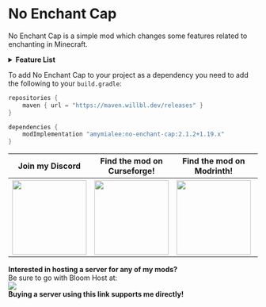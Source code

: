 # No Enchant Cap
No Enchant Cap is a simple mod which changes some features related to enchanting in Minecraft.

<details>
<summary><b>Feature List</b></summary><br>
Removes the anvil experience limit. (Enabled by default)<br>
<img src="https://github.com/AmyMialeeMods/no-enchant-cap/raw/main/assets/anvilXPCap.png"><br><br>
Allows any enchantment on any item. (Enabled by default)<br>
<img src="https://github.com/AmyMialeeMods/no-enchant-cap/raw/main/assets/incompatibleItem.png"><br><br>
Anvil costs are calculated assuming you have the minimum required amount of levels. (Enabled by default)<br>
<img src="https://github.com/AmyMialeeMods/no-enchant-cap/raw/main/assets/fairCosts.png"><br><br>
Repair costs will not increase when using anvils. (Enabled by default)<br>
<img src="https://github.com/AmyMialeeMods/no-enchant-cap/raw/main/assets/noRepairCost.png"><br><br>
Enchantments over X (10) will use number levels.<br>
<img src="https://github.com/AmyMialeeMods/no-enchant-cap/raw/main/assets/numberLevels.png"><br><br>
Removes all limits on the /enchant command.<br>
<img src="https://github.com/AmyMialeeMods/no-enchant-cap/raw/main/assets/enchantCommand.png"><br><br>
Using /enchant you can add negative levels. (Likely won't function as intended)<br>
<img src="https://github.com/AmyMialeeMods/no-enchant-cap/raw/main/assets/negativeLevels.png"><br><br>
Allow incompatible enchantments to be applied together. (Disabled by default)<br>
<img src="https://github.com/AmyMialeeMods/no-enchant-cap/raw/main/assets/mergeIncompatible.png"><br><br>
Allows combining above typical enchantment limits. (Disabled by default)<br>
<img src="https://github.com/AmyMialeeMods/no-enchant-cap/raw/main/assets/anvilLevelCap.png"><br><br>
</details>

To add No Enchant Cap to your project as a dependency you need to add the following to your `build.gradle`:
```gradle
repositories {
	maven { url = "https://maven.willbl.dev/releases" }
}

dependencies {
	modImplementation "amymialee:no-enchant-cap:2.1.2+1.19.x"
}
```

<table align="center">
    <tr>
        <th><b>Join my Discord</b></th>
        <th><b>Find the mod on Curseforge!</b></th>
        <th><b>Find the mod on Modrinth!</b></th>
        <th><b>Support me on Ko-fi!</b></th>
    </tr>
    <tr>
        <th>
            <a href="http://discord.amymialee.xyz">
                <img src="https://cdn.discordapp.com/attachments/793182374410059887/924000460292104282/3437c10597c1526c3dbd98c737c2bcae.svg" width="150" height="150">
            </a>
        </th>
        <th>
            <a href="https://www.curseforge.com/minecraft/mc-mods/no-enchant-cap">
                <img src="https://cdn.discordapp.com/attachments/793182374410059887/923990008543711282/anvil.svg" width="150" height="150">
            </a>
        </th>
        <th>
            <a href="https://modrinth.com/mod/no-enchant-cap">
                <img src="https://docs.modrinth.com/img/logo.svg" width="150" height="150">
            </a>
        </th>
        <th>
            <a href="http://kofi.amymialee.xyz">
                <img src="https://storage.ko-fi.com/cdn/kofi_stroke_cup.svg" width="150" height="150">
            </a>
        </th>
    </tr>
</table>

<b>Interested in hosting a server for any of my mods?</b>  
Be sure to go with Bloom Host at:  
<a href="http://bloom.amymialee.xyz">
<img src="https://i.imgur.com/h4556XW.gif">
</a>  
<b>Buying a server using this link supports me directly!</b>